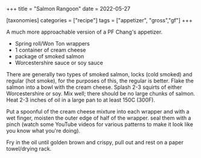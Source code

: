 +++
title = "Salmon Rangoon"
date = 2022-05-27

[taxonomies]
categories = ["recipe"]
tags = ["appetizer", "gross","gf"]
+++

A much more approachable version of a PF Chang's appetizer.

<!-- more -->


- Spring roll/Won Ton wrappers
- 1 container of cream cheese
- package of smoked salmon
- Worcestershire sauce or soy sauce


There are generally two types of smoked salmon, locks (cold smoked) and regular (hot smoke), for the 
purposes of this, the regular is better. Flake the salmon into a bowl with the cream cheese.
Splash 2-3 squirts of either Worcestershire or soy.  Mix well; there should be no large chunks of
 salmon.  Heat 2-3 inches of oil in a large pan to at least 150C (300F).

Put a spoonful of the cream cheese mixture into each wrapper and with a wet finger,
 moisten the outer edge of half of the wrapper.  seal them with a pinch (watch some YouTube
 videos for various patterns to make it look like you know what you're doing).

Fry in the oil until golden brown and crispy, pull out and rest on a paper towel/drying rack.
